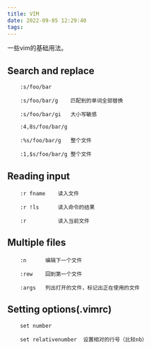 ```yaml
---
title: VIM
date: 2022-09-05 12:29:40
tags:
---
```


一些vim的基础用法。

<!-- more -->

## Search and replace
```
    :s/foo/bar    
    
    :s/foo/bar/g    匹配到的单词全部替换

    :s/foo/bar/gi   大小写敏感
    
    :4,8s/foo/bar/g
    
    :%s/foo/bar/g   整个文件
    
    :1,$s/foo/bar/g 整个文件
```

## Reading input
```
    :r fname    读入文件

    :r !ls      读入命令的结果

    :r          读入当前文件
```

## Multiple files
```
    :n      编辑下一个文件

    :rew    回到第一个文件

    :args   列出打开的文件，标记出正在使用的文件
```

## Setting options(.vimrc)
```
    set number

    set relativenumber  设置相对的行号（比较nb）

    
```

